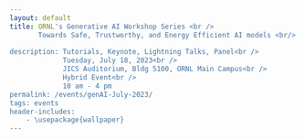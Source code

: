 ```yaml
---
layout: default
title: ORNL's Generative AI Workshop Series <br /> 
       Towards Safe, Trustworthy, and Energy Efficient AI models <br/>
    
description: Tutorials, Keynote, Lightning Talks, Panel<br />
             Tuesday, July 18, 2023<br />
             JICS Auditorium, Bldg 5100, ORNL Main Campus<br />
             Hybrid Event<br />
             10 am - 4 pm
permalink: /events/genAI-July-2023/
tags: events
header-includes:
    - \usepackage{wallpaper}
---
```


<html>
 <head>
    <style>
    {
        box-sizing: border-box;
    }
    /* Set additional styling options for the columns*/
    .column {
    float: left;
    width: 50%;
    }

    .row:after {
    content: "";
    display: table;
    clear: both;
    }
    </style>
 </head>
 <body>
    <div class="row">
        <div class="column">
          <img src="../images/ORNL-twoline-green.svg" width="320" height="150">
        </div>
        <div class="column">
          <a title="OpenAI, Public domain, via Wikimedia Commons" href="https://commons.wikimedia.org/wiki/File:ChatGPT_logo.svg"><img width="180" alt="ChatGPT logo" src="https://upload.wikimedia.org/wikipedia/commons/thumb/0/04/ChatGPT_logo.svg/512px-ChatGPT_logo.svg.png"></a>
          <a title="Google, Public domain, via Wikimedia Commons" href="https://commons.wikimedia.org/wiki/File:Google_Bard_logo.svg"><img width="180" alt="Google Bard logo" src="https://upload.wikimedia.org/wikipedia/commons/thumb/f/f0/Google_Bard_logo.svg/512px-Google_Bard_logo.svg.png"></a>
        </div>
    </div>
 </body>
</html>

<p align="justify">
Generative AI are revolutionary technologies impacting our daily human-computing interactions creating new content that matches human creativity. Among these, Large language models (LLM), in particular OpenAI’s generative Generative Pre-trained Transformer (GPT) foundation models and Google's Bidirectional Encoder Representations from Transformers (BERT), have become a ubiquitous topic in the present era. Therefore, there is a strong need to understand their impact, limitations, responsible use, and broader implications for Oak Ridge National Laboratory's (ORNL) scientific mission.
</p>

# Aims and Scope

<p align="justify">
ORNL's Generative AI for Science Workshop series, invites the scientific community to share current challenges, requirements and opportunities for the ethical use of generative AI technologies in our mission. Our goal is to provide a venue to educate and exchange research and development ideas, collaborations and investments around the current state-of-the-art in these relatively new technologies. We welcome lightning talk proposals and panel participation from the wide range of experimental, observational, high-performance computing (HPC) projects at ORNL.  
We will summarize our ideas, findings and key opportunities in a subsequent report that we will share with the community and interested participants.
</p>

# Registration

<p align="justify">
While this is a hybrid event, we encourage in-person participation for the tutorial, working lunch session, lightning talks, panel discussions to learn more about Generative AI and build a community at ORNL.
</p>

**Registration Link:** Please register by **July 17th** filling out this [form](https://forms.gle/EmBoKJg5MLWQnuSk6). Registration is only opened at this point for ORNL employees (with a @ornl.gov either foreign national or US-citizens) and EXTERNAL US-Citizens for virtual participation. In person participation is closed.

> Previously registered External (virtual or in-person) participants need to apply for a Personal Access System (PAS). Participation is subject to approval. Contact the organizers for questions.

> The registration form includes the option to propose a lightning talk focusing on the requirements for scientific areas that are representative of ORNL.

- **Registration is required for in-person and virtual meeting option via Zoom**
- **We encourage early registration for in-person participation due to the venue's limited capacity (closed)**

# Call for Lightning Talks

We invite ORNL participants to present a 3 to 5 minute lightning talk that aligns with the scope of the workshop (option provided in the registration form).

**Topics:**

- Scientific application requirements for the use of Generative AI
- Responsible use of generative AI for obsevational, experimental and computational science
- Training and educational challenges and requirements
- Ethical and legal implications on the use of Generative AI 
- Guardrails for generative AI models
- Large language models (LLMs): GPT, Bard, etc.
- Impact of LLMs in the scientific discovery process

# Agenda
 
| Time            | Session                                                                                                                          | Presenter                                                                   |
| --------------- | -------------------------------------------------------------------------------------------------------------------------------- | --------------------------------------------------------------------------- |
| **Morning**     |                                                                                                                                  |                                                                             |
| 10:00am-10:20am | Opening Remarks                                                                                                                  | Susan Hubbard, Deputy for Science and Technology, ORNL                      |
| 10:20am-10:35am | GitHub Copilot for HPC programming                                                                                               | William Godoy                                                               |
| 10:35am-10:55am | Considerations for applying large language models to clinical text                                                               | John Gounley                                                                |
| 11:00am-11:45am | **Lightning Talks and Panel Session I: Generative AI and LLMs**                                                                  | Moderator: Andrea Delgado                                                   |
|                 | Generative AI in System Safety Engineering                                                                                       | Kelly Mahoney                                                               |
|                 | Document Information Retrieval using LLMs                                                                                        | Sudarshan Srinivasan                                                        |
|                 | LLM for Science: Leveraging NLP and IE on Scientific Publications for Knowledge Discovery                                        | Tirthankar Ghosal                                                           |
|                 | Developing deep generative models for scientific data                                                                            | Jong Choi                                                                   |
|                 | Mona Lisa's smile or the French Riviera?                                                                                         | Suhas Sreehari                                                              |
| 11:45am-12:00pm | Break                                                                                                                            |                                                                             |
| **Lunch Talks** |                                                                                                                                  | Session Chair: Jeffrey Vetter, ASCR Section Head and Corporate Fellow, ORNL |
| 12:00pm-12:20pm | Keynote: "A Vision for Safe, Trustworthy, and Energy Efficient Generative AI at ORNL"                                            | Prasanna Balaprakash, Director of AI Programs, ORNL                         |
| 12:20pm-12:45pm | Invited Talk: "Exploring the Use of Agents in Chemistry"                                                                         | Samantha Cox, University of Rochester                                       |
| 12:45pm-1:00pm  | Break                                                                                                                            |                                                                             |
| **Afternoon**   |                                                                                                                                  |                                                                             |
| 1:00pm-2:30pm   | **Lightning Talks and Panel Session II: Scientific Applications**                                                                | Moderator: Pedro Valero-Lara                                                |
|                 | Exploring Foundation Model for Climate Applications                                                                              | Valentine Anantharaj                                                        |
|                 | GANus Pauling: a generative model for protein structure design                                                                   | Julie Mitchell                                                              |
|                 | Opportunities for Generative AI in Isotope Science                                                                               | Kristian Myhre                                                              |
|                 | Scientific Application Requirements for the Use of Generative AI in Atomistic Materials Modeling                                 | Massimiliano (Max) Lupo Pasini                                              |
|                 | Toward Multimodal Foundation Models for GeoAI                                                                                    | Philipe Ambrozio Dias                                                       |
|                 | Advancing Molecular Optimization: A Generalized Strategy for Exploring Chemical Space using Generative Machine Learning Models   | Debsindhu Bhowmik                                                           |
|                 | Inorganic Material Design Using Generative Adversarial Networks                                                                  | Kadir Amasyali                                                              |
|                 | Inverse design of molecular structure for target optical properties using generative AI                                          | Pilsun Yoo                                                                  |
| 2:30pm-2:45pm   | Break                                                                                                                            |                                                                             |
| 2:45pm-3:55pm   | **Lightning Talks and Panel Session III: Foundational Models**                                                                   | Moderator: Oscar Hernandez                                                  |
|                 | Pretraining Large Language Models at OLCF                                                                                        | Junqi Yin                                                                   |
|                 | Verification of Generative AI -- can formalism help?                                                                             | Keita Teranishi                                                             |
|                 | Blackout Diffusion: Diffusion Models in Discrete State Spaces                                                                    | Zach Fox                                                                    |
|                 | Generative AI based run-time settings of tiled MatRIS algorithms                                                                 | Narasinga Rao Miniskar                                                      |
|                 | Improving the autoencoder interpolation via dynamic optimal transport                                                            | Xue Feng                                                                    |
|                 | Leveraging Constrained Generative Adversarial Networks (GANs) for 3D Image Reconstruction and Segmentation in Scientific Imaging | Amir Ziabari                                                                |
|                 | Differentially private language model training                                                                                   | Chris Stanley                                                               |
| 3:55pm-4:00pm   | Closing Remarks, Adjourn                                                                                                         |                                                                             |


# Organizers

- [Prasanna Balaprakash](https://www.ornl.gov/staff-profile/prasanna-balaprakash)
- [Edmon Begoli](https://www.ornl.gov/staff-profile/edmon-begoli)
- [Andrea Delgado](https://www.ornl.gov/staff-profile/andrea-delgado)
- [William Godoy](https://www.ornl.gov/staff-profile/william-f-godoy)
- [Oscar Hernandez](https://www.ornl.gov/staff-profile/oscar-r-hernandez)
- [Dalton Lunga](https://www.ornl.gov/staff-profile/dalton-d-lunga)
- [Thomas Potok](https://www.ornl.gov/staff-profile/thomas-e-potok)
- [Juan Restrepo](https://www.ornl.gov/staff-profile/juan-m-restrepo)
- [Amir Sadovnik](https://www.ornl.gov/staff-profile/amir-sadovnik)
- [Keita Teranishi](https://www.ornl.gov/staff-profile/keita-teranishi)
- [Pedro Valero-Lara](https://www.ornl.gov/staff-profile/pedro-valero-lara)
- [Jeffrey Vetter](https://www.ornl.gov/staff-profile/jeffrey-s-vetter)
- [Donna Wilkerson](https://www.ornl.gov/staff-profile/donna-j-wilkerson)

# Sponsors
- The [ORNL AI Initiative](https://www.ornl.gov/ai-initiative)
- The [ASCR Bluestone Project](https://csmd.ornl.gov/Bluestone)
  
